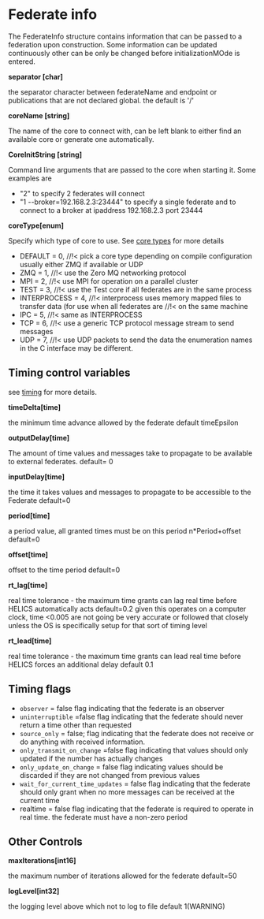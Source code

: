 # Federate info

The FederateInfo structure contains information that can be passed to a federation upon construction. Some information can be updated continuously other can be only be changed before initializationMOde is entered.

**separator [char]**

the separator character between federateName and endpoint or publications that are not declared global.  the default is '/'

**coreName  [string]**

The name of the core to connect with,  can be left blank to either find an available core or generate one automatically.

**CoreInitString [string]**

Command line arguments that are passed to the core when starting it.  Some examples are
  - "2" to specify 2 federates will connect
  - "1 --broker=192.168.2.3:23444"  to specify a single federate and to connect to a broker at ipaddress 192.168.2.3 port 23444

**coreType[enum]**

Specify which type of core to use. See [core types](./CoreTypes) for more details

  - DEFAULT = 0,  //!< pick a core type depending on compile configuration usually either ZMQ if available or UDP
  - ZMQ = 1,  //!< use the Zero MQ networking protocol
  - MPI = 2,  //!< use MPI for operation on a parallel cluster
  - TEST = 3,  //!< use the Test core if all federates are in the same process
  - INTERPROCESS = 4,  //!< interprocess uses memory mapped files to transfer data (for use when all federates are
                      //!< on the same machine
  - IPC = 5,  //!< same as INTERPROCESS
  - TCP = 6,  //!< use a generic TCP protocol message stream to send messages
  - UDP = 7,  //!< use UDP packets to send the data
  the enumeration names in the C interface may be different.

## Timing control variables

see [timing](./Timing) for more details.

**timeDelta[time]**

the minimum time advance allowed by the federate
default timeEpsilon

**outputDelay[time]**

The amount of time values and messages take to propagate to be
available to external federates.
default= 0

**inputDelay[time]**

the time it takes values and messages to propagate to be accessible to the Federate
default=0

**period[time]**

a period value,  all granted times must be on this period n*Period+offset
default=0

**offset[time]**

offset to the time period
default=0

**rt_lag[time]**

real time tolerance - the maximum time grants can lag real time before HELICS automatically acts
default=0.2 given this operates on a computer clock, time <0.005 are not going be very accurate or followed that closely unless the OS is specifically setup for that sort of timing level

**rt_lead[time]**

real time tolerance - the maximum time grants can lead real time before HELICS forces an additional delay
default 0.1

## Timing flags

 - `observer` = false
 flag indicating that the federate is an observer
 - `uninterruptible` =false
flag indicating that the federate should never return a time other than requested
 - `source_only` = false;
flag indicating that the federate does not receive or do anything with received information.
 - `only_transmit_on_change` =false
flag indicating that values should only updated if the number has actually changes
 - `only_update_on_change` = false
flag indicating values should be discarded if they are not changed from previous values
 - `wait_for_current_time_updates` = false
flag indicating that the federate should only grant when no more messages can be received at the current time
 - realtime = false
flag indicating that the federate is required to operate in real time.  the federate must have a non-zero period

## Other Controls

**maxIterations[int16]**

the maximum number of iterations allowed for the federate
default=50

**logLevel[int32]**

the logging level above which not to log to file default 1(WARNING)
